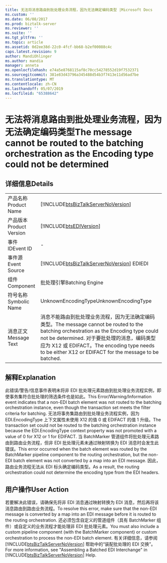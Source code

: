 ```yaml
---
title: 无法将消息路由到批处理业务流程，因为无法确定编码类型 |Microsoft Docs
ms.custom: ''
ms.date: 06/08/2017
ms.prod: biztalk-server
ms.reviewer: ''
ms.suite: ''
ms.tgt_pltfrm: ''
ms.topic: article
ms.assetid: 0d2ee38d-22c0-4fcf-bb68-b2ef00088c4c
caps.latest.revision: 9
author: MandiOhlinger
ms.author: mandia
manager: anneta
ms.openlocfilehash: e74a5e8768115af8c70cc54278552d19f7532371
ms.sourcegitcommit: 381e83d43796a345488d54b3f7413e11d56ad7be
ms.translationtype: MT
ms.contentlocale: zh-CN
ms.lasthandoff: 05/07/2019
ms.locfileid: "65388642"
---
```

# <a name="the-message-cannot-be-routed-to-the-batching-orchestration-as-the-encoding-type-could-not-be-determined"></a><span data-ttu-id="c7a69-102">无法将消息路由到批处理业务流程，因为无法确定编码类型</span><span class="sxs-lookup"><span data-stu-id="c7a69-102">The message cannot be routed to the batching orchestration as the Encoding type could not be determined</span></span>
## <a name="details"></a><span data-ttu-id="c7a69-103">详细信息</span><span class="sxs-lookup"><span data-stu-id="c7a69-103">Details</span></span>  
  
|                 |                                                                                                                                                                                             |
|-----------------|---------------------------------------------------------------------------------------------------------------------------------------------------------------------------------------------|
|  <span data-ttu-id="c7a69-104">产品名称</span><span class="sxs-lookup"><span data-stu-id="c7a69-104">Product Name</span></span>   |                                                     [!INCLUDE[btsBizTalkServerNoVersion](../includes/btsbiztalkservernoversion-md.md)]                                                      |
| <span data-ttu-id="c7a69-105">产品版本</span><span class="sxs-lookup"><span data-stu-id="c7a69-105">Product Version</span></span> |                                                                 [!INCLUDE[btsEDIVersion](../includes/btsediversion-md.md)]                                                                  |
|    <span data-ttu-id="c7a69-106">事件 ID</span><span class="sxs-lookup"><span data-stu-id="c7a69-106">Event ID</span></span>     |                                                                                              -                                                                                              |
|  <span data-ttu-id="c7a69-107">事件源</span><span class="sxs-lookup"><span data-stu-id="c7a69-107">Event Source</span></span>   |                                                   [!INCLUDE[btsBizTalkServerNoVersion](../includes/btsbiztalkservernoversion-md.md)] <span data-ttu-id="c7a69-108">EDI</span><span class="sxs-lookup"><span data-stu-id="c7a69-108">EDI</span></span>                                                    |
|    <span data-ttu-id="c7a69-109">组件</span><span class="sxs-lookup"><span data-stu-id="c7a69-109">Component</span></span>    |                                                                                       <span data-ttu-id="c7a69-110">批处理引擎</span><span class="sxs-lookup"><span data-stu-id="c7a69-110">Batching Engine</span></span>                                                                                       |
|  <span data-ttu-id="c7a69-111">符号名称</span><span class="sxs-lookup"><span data-stu-id="c7a69-111">Symbolic Name</span></span>  |                                                                                     <span data-ttu-id="c7a69-112">UnknownEncodingType</span><span class="sxs-lookup"><span data-stu-id="c7a69-112">UnknownEncodingType</span></span>                                                                                     |
|  <span data-ttu-id="c7a69-113">消息正文</span><span class="sxs-lookup"><span data-stu-id="c7a69-113">Message Text</span></span>   | <span data-ttu-id="c7a69-114">消息不能路由到批处理业务流程，因为无法确定编码类型。</span><span class="sxs-lookup"><span data-stu-id="c7a69-114">The message cannot be routed to the batching orchestration as the Encoding type could not be determined.</span></span> <span data-ttu-id="c7a69-115">对于要批处理的消息，编码类型应为 X12 或 EDIFACT。</span><span class="sxs-lookup"><span data-stu-id="c7a69-115">The encoding type needs to be either X12 or EDIFACT for the message to be batched.</span></span> |
  
## <a name="explanation"></a><span data-ttu-id="c7a69-116">解释</span><span class="sxs-lookup"><span data-stu-id="c7a69-116">Explanation</span></span>  
 <span data-ttu-id="c7a69-117">此错误/警告/信息事件表明未将非 EDI 批处理元素路由到批处理业务流程实例，即使事务集符合批处理的筛选条件也是如此。</span><span class="sxs-lookup"><span data-stu-id="c7a69-117">This Error/Warning/Information event indicates that a non-EDI batch element was not routed to the batching orchestration instance, even though the transaction set meets the filter criteria for batching.</span></span> <span data-ttu-id="c7a69-118">无法将事务集路由到批处理业务流程实例，因为 EDI.EncodingType 上下文属性未使用 X12 的值 0 或 EDIFACT 的值 1 升级。</span><span class="sxs-lookup"><span data-stu-id="c7a69-118">The transaction set could not be routed to the batching orchestration instance because the EDI.EncodingType context property was not promoted with a value of 0 for X12 or 1 for EDIFACT.</span></span> <span data-ttu-id="c7a69-119">当 BatchMarker 管道组件将批处理元素路由到路由业务流程，但非 EDI 批处理元素未通过映射转换为 EDI 消息时会发生此错误。</span><span class="sxs-lookup"><span data-stu-id="c7a69-119">This error occurred when the batch element was routed by the BatchMarker pipeline component to the routing orchestration, but the non-EDI batch element was not converted by a map into an EDI message.</span></span> <span data-ttu-id="c7a69-120">因此，路由业务流程无法从 EDI 标头确定编码类型。</span><span class="sxs-lookup"><span data-stu-id="c7a69-120">As a result, the routing orchestration could not determine the encoding type from the EDI headers.</span></span>  
  
## <a name="user-action"></a><span data-ttu-id="c7a69-121">用户操作</span><span class="sxs-lookup"><span data-stu-id="c7a69-121">User Action</span></span>  
 <span data-ttu-id="c7a69-122">若要解决此错误，请确保先将非 EDI 消息通过映射转换为 EDI 消息，然后再将该消息路由到路由业务流程。</span><span class="sxs-lookup"><span data-stu-id="c7a69-122">To resolve this error, make sure that the non-EDI message is converted by a map into an EDI message before it is routed to the routing orchestration.</span></span> <span data-ttu-id="c7a69-123">还必须包含自定义的管道组件（具有 BatchMarker 组件）或自定义的业务流程才能处理非 EDI 批处理元素。</span><span class="sxs-lookup"><span data-stu-id="c7a69-123">You must also include a custom pipeline component (with the BatchMarker component) or custom orchestration to process the non-EDI batch element.</span></span> <span data-ttu-id="c7a69-124">有关详细信息，请参阅 [!INCLUDE[btsBizTalkServerNoVersion](../includes/btsbiztalkservernoversion-md.md)] 帮助中的“装配批处理的 EDI 交换”。</span><span class="sxs-lookup"><span data-stu-id="c7a69-124">For more information, see "Assembling a Batched EDI Interchange" in [!INCLUDE[btsBizTalkServerNoVersion](../includes/btsbiztalkservernoversion-md.md)] Help.</span></span>
